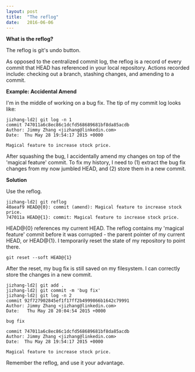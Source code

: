 ```yaml
---
layout: post
title:  "The reflog" 
date:   2016-06-06
---
```


**What is the reflog?**

The reflog is git's undo button.

As opposed to the centralized commit log, the reflog is a record of every commit that HEAD has referenced in your local repository. Actions recorded include: checking out a branch, stashing changes, and amending to a commit. 

**Example: Accidental Amend**

I'm in the middle of working on a bug fix. The tip of my commit log looks like:

```
jizhang-ld2| git log -n 1
commit 747011a6c8ec86c1dcfd568689681bf8da85acdb
Author: Jimmy Zhang <jizhang@linkedin.com>
Date:  Thu May 28 19:54:17 2015 +0000

Magical feature to increase stock price.
```
After squashing the bug, I accidentally amend my changes on top of the 'magical feature' commit. To fix my history, I need to (1) extract the bug fix changes from my now jumbled HEAD, and (2) store them in a new commit. 

**Solution**

Use the reflog. 

```
jizhang-ld2| git reflog
40aeaf9 HEAD@{0}: commit (amend): Magical feature to increase stock price.
747011a HEAD@{1}: commit: Magical feature to increase stock price.
```
HEAD@{0} references my current HEAD. The reflog contains my 'magical feature' commit before it was corrupted -  the parent pointer of my current HEAD, or HEAD@{1}. I temporarily reset the state of my repository to point there. 

```
git reset --soft HEAD@{1} 
```
 
After the reset, my bug fix is still saved on my filesystem. I can correctly store the changes in a new commit.

```
jizhang-ld2| git add .
jizhang-ld2| git commit -m 'bug fix'
jizhang-ld2| git log -n 2
commit 92f727902845ef1f17ff2b4999866b1642c79991
Author: Jimmy Zhang <jizhang@linkedin.com>
Date:   Thu May 28 20:04:54 2015 +0000

bug fix
    
commit 747011a6c8ec86c1dcfd568689681bf8da85acdb
Author: Jimmy Zhang <jizhang@linkedin.com>
Date:  Thu May 28 19:54:17 2015 +0000

Magical feature to increase stock price.
```

Remember the reflog, and use it your advantage. 
